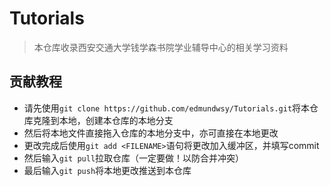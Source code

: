 # Tutorials
> 本仓库收录西安交通大学钱学森书院学业辅导中心的相关学习资料

## 贡献教程

- 请先使用`git clone https://github.com/edmundwsy/Tutorials.git`将本仓库克隆到本地，创建本仓库的本地分支
- 然后将本地文件直接拖入仓库的本地分支中，亦可直接在本地更改
- 更改完成后使用`git add <FILENAME>`语句将更改加入缓冲区，并填写commit
- 然后输入`git pull`拉取仓库（一定要做！以防合并冲突）
- 最后输入`git push`将本地更改推送到本仓库

